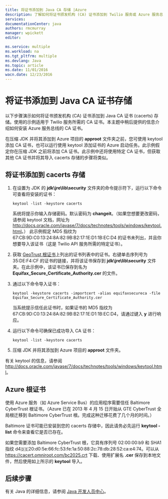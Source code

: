 ```yaml
---
title: 将证书添加到 Java CA 存储 |Azure
description: 了解如何将证书颁发机构 (CA) 证书添加到 Twilio 服务或 Azure 服务总线的 Java CA 证书 (cacerts) 存储。
services: 
documentationCenter: java
authors: rmcmurray
manager: wpickett
editor: 

ms.service: multiple
ms.workload: na
ms.tgt_pltfrm: multiple
ms.devlang: Java
ms.topic: article
ms.date: 11/01/2016
wacn.date: 12/23/2016
---
```


# 将证书添加到 Java CA 证书存储
以下步骤演示如何将证书颁发机构 (CA) 证书添加到 Java CA 证书 (cacerts) 存储。使用的示例适用于 Twilio 服务所需的 CA 证书。本主题中稍后提供的信息介绍如何安装 Azure 服务总线的 CA 证书。

在压缩 JDK 并将其添加到 Azure 项目的 **approot** 文件夹之前，您可使用 keytool 添加 CA 证书，也可以运行使用 keytool 添加证书的 Azure 启动任务。此示例假定你在压缩 JDK 之前将添加 CA 证书。此示例中还将使用特定 CA 证书，但获取其他 CA 证书并将其导入 cacerts 存储的步骤将类似。

## 将证书添加到 cacerts 存储
1. 在设置为 JDK 的 **jdk\\jre\\lib\\security** 文件夹的命令提示符下，运行以下命令可查看将安装的证书：

    `keytool -list -keystore cacerts`

    系统将提示你输入存储密码。默认密码为 **changeit**。（如果您想要更改密码，请参阅 keytool 文档，网址为 <http://docs.oracle.com/javase/7/docs/technotes/tools/windows/keytool.html>。） 此示例假定 MD5 指纹为 67:CB:9D:C0:13:24:8A:82:9B:B2:17:1E:D1:1B:EC:D4 的证书未列出，并且你想要导入该证书（这是 Twilio API 服务所需的特定证书）。
2. 获取 [GeoTrust 根证书](http://www.geotrust.com/resources/root-certificates/)上列出的证书列表中的证书。右键单击序列号为 35:DE:F4:CF 的证书的链接，并将该证书保存到 **jdk\\jre\\lib\\security** 文件夹。在此示例中，该证书已保存到名为 **Equifax\_Secure\_Certificate\_Authority.cer** 的文件。
3. 通过以下命令导入证书：

    `keytool -keystore cacerts -importcert -alias equifaxsecureca -file Equifax_Secure_Certificate_Authority.cer`

    当系统提示信任此证书时，如果证书的 MD5 指纹为 67:CB:9D:C0:13:24:8A:82:9B:B2:17:1E:D1:1B:EC:D4，请通过键入 **y** 进行响应。
4. 运行以下命令可确保已成功导入 CA 证书：

    `keytool -list -keystore cacerts`
5. 压缩 JDK 并将其添加到 Azure 项目的 **approot** 文件夹。

有关 keytool 的信息，请参阅 <http://docs.oracle.com/javase/7/docs/technotes/tools/windows/keytool.html>。

## Azure 根证书
使用 Azure 服务（如 Azure Service Bus）的应用程序需要信任 Baltimore CyberTrust 根证书。（Azure 已在 2013 年 4 月 15 日开始从 GTE CyberTrust 全局根迁移到 Baltimore CyberTrust 根。完成这种迁移花费了几个月的时间。）

Baltimore 证书可能已安装到您的 cacerts 存储中，因此请务必先运行 **keytool -list** 命令来查看它是否已存在。

如果您需要添加 Baltimore CyberTrust 根，它具有序列号 02:00:00:b9 和 SHA1 指纹 d4:de:20:d0:5e:66:fc:53:fe:1a:50:88:2c:78:db:28:52:ca:e4:74。可以从 <https://cacert.omniroot.com/bc2025.crt> 下载、使用扩展名 **.cer** 保存到本地文件，然后使用如上所示的 **keytool** 导入。

## 后续步骤

有关 Java 的详细信息，请参阅 [Java 开发人员中心](/develop/java/)。

<!---HONumber=Mooncake_1212_2016-->
